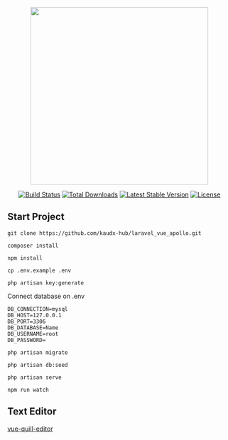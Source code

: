<p align="center"><a href="https://laravel.com" target="_blank"><img src="https://raw.githubusercontent.com/laravel/art/master/logo-lockup/5%20SVG/2%20CMYK/1%20Full%20Color/laravel-logolockup-cmyk-red.svg" width="400"></a></p>

<p align="center">
<a href="https://travis-ci.org/laravel/framework"><img src="https://travis-ci.org/laravel/framework.svg" alt="Build Status"></a>
<a href="https://packagist.org/packages/laravel/framework"><img src="https://img.shields.io/packagist/dt/laravel/framework" alt="Total Downloads"></a>
<a href="https://packagist.org/packages/laravel/framework"><img src="https://img.shields.io/packagist/v/laravel/framework" alt="Latest Stable Version"></a>
<a href="https://packagist.org/packages/laravel/framework"><img src="https://img.shields.io/packagist/l/laravel/framework" alt="License"></a>
</p>

## Start Project 
```console
git clone https://github.com/kaudx-hub/laravel_vue_apollo.git
```
```console 
composer install
``` 
```console
npm install
```
```console 
cp .env.example .env 
``` 
```console 
php artisan key:generate
``` 

Connect database on .env
```
DB_CONNECTION=mysql
DB_HOST=127.0.0.1
DB_PORT=3306
DB_DATABASE=Name
DB_USERNAME=root
DB_PASSWORD=
```

```console 
php artisan migrate
```
```console
php artisan db:seed
```
```console 
php artisan serve
```
```console
npm run watch
```

## Text Editor
[vue-quill-editor](https://github.com/surmon-china/vue-quill-editor)
